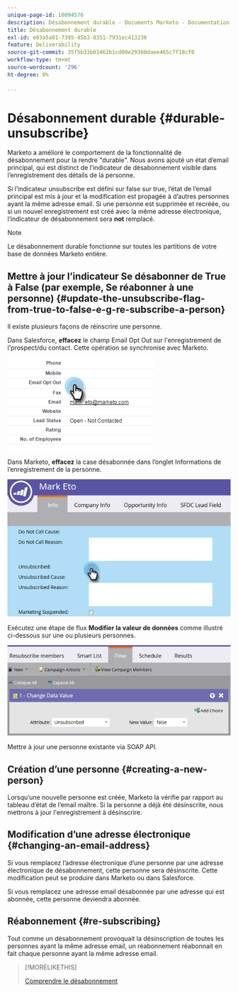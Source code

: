 ```yaml
---
unique-page-id: 10094576
description: Désabonnement durable - Documents Marketo - Documentation du produit
title: Désabonnement durable
exl-id: e03a5a01-7395-45b3-8351-7931ec413236
feature: Deliverability
source-git-commit: 35f5b33b01462b1cd00e29360daee465c7f18cf0
workflow-type: tm+mt
source-wordcount: '296'
ht-degree: 0%

---
```


# Désabonnement durable {#durable-unsubscribe}

Marketo a amélioré le comportement de la fonctionnalité de désabonnement pour la rendre &quot;durable&quot;. Nous avons ajouté un état d’email principal, qui est distinct de l’indicateur de désabonnement visible dans l’enregistrement des détails de la personne.

Si l’indicateur unsubscribe est défini sur false sur true, l’état de l’email principal est mis à jour et la modification est propagée à d’autres personnes ayant la même adresse email. Si une personne est supprimée et recréée, ou si un nouvel enregistrement est créé avec la même adresse électronique, l’indicateur de désabonnement sera **not** remplacé.

>[!NOTE]
>
>Le désabonnement durable fonctionne sur toutes les partitions de votre base de données Marketo entière.

## Mettre à jour l’indicateur Se désabonner de True à False (par exemple, Se réabonner à une personne) {#update-the-unsubscribe-flag-from-true-to-false-e-g-re-subscribe-a-person}

Il existe plusieurs façons de réinscrire une personne.

Dans Salesforce, **effacez** le champ Email Opt Out sur l&#39;enregistrement de l&#39;prospect/du contact. Cette opération se synchronise avec Marketo.

![](assets/one.png)

Dans Marketo, **effacez** la case désabonnée dans l’onglet Informations de l’enregistrement de la personne.

![](assets/two.png)

Exécutez une étape de flux **Modifier la valeur de données** comme illustré ci-dessous sur une ou plusieurs personnes.

![](assets/three.png)

Mettre à jour une personne existante via SOAP API.

## Création d’une personne {#creating-a-new-person}

Lorsqu’une nouvelle personne est créée, Marketo la vérifie par rapport au tableau d’état de l’email maître. Si la personne a déjà été désinscrite, nous mettrons à jour l&#39;enregistrement à désinscrire.

## Modification d’une adresse électronique {#changing-an-email-address}

Si vous remplacez l’adresse électronique d’une personne par une adresse électronique de désabonnement, cette personne sera désinscrite. Cette modification peut se produire dans Marketo ou dans Salesforce.

Si vous remplacez une adresse email désabonnée par une adresse qui est abonnée, cette personne deviendra abonnée.

## Réabonnement {#re-subscribing}

Tout comme un désabonnement provoquait la désinscription de toutes les personnes ayant la même adresse email, un réabonnement réabonnait en fait chaque personne ayant la même adresse email.

>[!MORELIKETHIS]
>
>[Comprendre le désabonnement](/help/marketo/product-docs/email-marketing/deliverability/understanding-unsubscribe.md)
